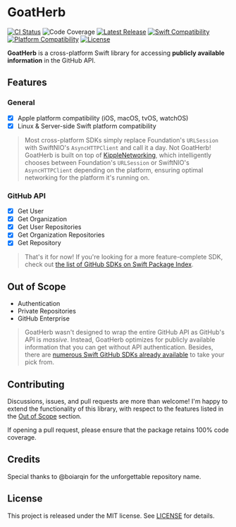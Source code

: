 # GoatHerb

[![CI Status](https://github.com/bdrelling/GoatHerb/actions/workflows/tests.yml/badge.svg)](https://github.com/bdrelling/GoatHerb/actions/workflows/tests.yml)
![Code Coverage](https://img.shields.io/badge/coverage-100%25-success)
[![Latest Release](https://img.shields.io/github/v/tag/bdrelling/GoatHerb?color=blue&label=latest)](https://github.com/bdrelling/GoatHerb/releases)
[![Swift Compatibility](https://img.shields.io/endpoint?url=https%3A%2F%2Fswiftpackageindex.com%2Fapi%2Fpackages%2Fbdrelling%2FGoatHerb%2Fbadge%3Ftype%3Dswift-versions)](https://swiftpackageindex.com/bdrelling/GoatHerb)
[![Platform Compatibility](https://img.shields.io/endpoint?url=https%3A%2F%2Fswiftpackageindex.com%2Fapi%2Fpackages%2Fbdrelling%2FGoatHerb%2Fbadge%3Ftype%3Dplatforms)](https://swiftpackageindex.com/bdrelling/GoatHerb)
[![License](https://img.shields.io/github/license/bdrelling/GoatHerb)](https://github.com/bdrelling/GoatHerb/blob/main/LICENSE)

**GoatHerb** is a cross-platform Swift library for accessing **publicly available information** in the GitHub API.

## Features

### General

- [x] Apple platform compatibility (iOS, macOS, tvOS, watchOS)
- [x] Linux & Server-side Swift platform compatibility

> Most cross-platform SDKs simply replace Foundation's `URLSession` with SwiftNIO's `AsyncHTTPClient` and call it a day. Not GoatHerb! GoatHerb is built on top of [KippleNetworking](https://github.com/swift-kipple/Networking), which intelligently chooses between Foundation's `URLSession` or SwiftNIO's `AsyncHTTPClient` depending on the platform, ensuring optimal networking for the platform it's running on.

### GitHub API

- [x] Get User
- [x] Get Organization
- [x] Get User Repositories
- [x] Get Organization Repositories
- [x] Get Repository

> That's it for now! If you're looking for a more feature-complete SDK, check out [the list of GitHub SDKs on Swift Package Index](https://swiftpackageindex.com/search?query=GitHub).

## Out of Scope

- Authentication
- Private Repositories
- GitHub Enterprise

> GoatHerb wasn't designed to wrap the entire GitHub API as GitHub's API is _massive_. Instead, GoatHerb optimizes for publicly available information that you can get without API authentication. Besides, there are [numerous Swift GitHub SDKs already available](https://swiftpackageindex.com/search?query=GitHub) to take your pick from.

## Contributing

Discussions, issues, and pull requests are more than welcome! I'm happy to extend the functionality of this library, with respect to the features listed in the [Out of Scope](#out-of-scope) section.

If opening a pull request, please ensure that the package retains 100% code coverage.

## Credits

Special thanks to @boiarqin for the unforgettable repository name.

## License

This project is released under the MIT license. See [LICENSE](/LICENSE) for details.
